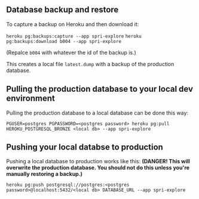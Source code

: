 ## Database backup and restore

To capture a backup on Heroku and then download it:

`heroku pg:backups:capture --app spri-explore`
`heroku pg:backups:download b004 --app spri-explore`

(Repalce `b004` with whatever the id of the backup is.)

This creates a local file `latest.dump` with a backup of the production database.

## Pulling the production database to your local dev environment

Pulling the production database to a local database can be done this way:

`PGUSER=postgres PGPASSWORD=<postgres password> heroku pg:pull HEROKU_POSTGRESQL_BRONZE <local db> --app spri-explore`

## Pushing your local databse to production

Pushing a local database to production works like this: **(DANGER! This will overwrite the production database. You should not do this unless you're manually restoring a backup.)**

`heroku pg:push postgresql://postgres:<postgres password>@localhost:5432/<local db> DATABASE_URL --app spri-explore`